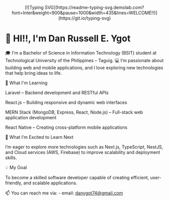 <center> [![Typing SVG](https://readme-typing-svg.demolab.com?font=Inter&weight=900&pause=1000&width=435&lines=WELCOME!!)](https://git.io/typing-svg) </center>

<h1>👋 HI!!, I'm Dan Russell E. Ygot </h1>

🎓 I'm a Bachelor of Science in Information Technology (BSIT) student at Technological University of the Philippines – Taguig.
💻 I’m passionate about building web and mobile applications, and I love exploring new technologies that help bring ideas to life.

🚀 What I'm Learning

Laravel – Backend development and RESTful APIs

React.js – Building responsive and dynamic web interfaces

MERN Stack (MongoDB, Express, React, Node.js) – Full-stack web application development

React Native – Creating cross-platform mobile applications

🌱 What I’m Excited to Learn Next

I’m eager to explore more technologies such as Next.js, TypeScript, NestJS, and Cloud services (AWS, Firebase) to improve scalability and deployment skills.

💡 My Goal

To become a skilled software developer capable of creating efficient, user-friendly, and scalable applications.

📫 You can reach me via:
    - email: danygot74@gmail.com

    
<!---
danygot18/danygot18 is a ✨ special ✨ repository because its `README.md` (this file) appears on your GitHub profile.
You can click the Preview link to take a look at your changes.
--->
